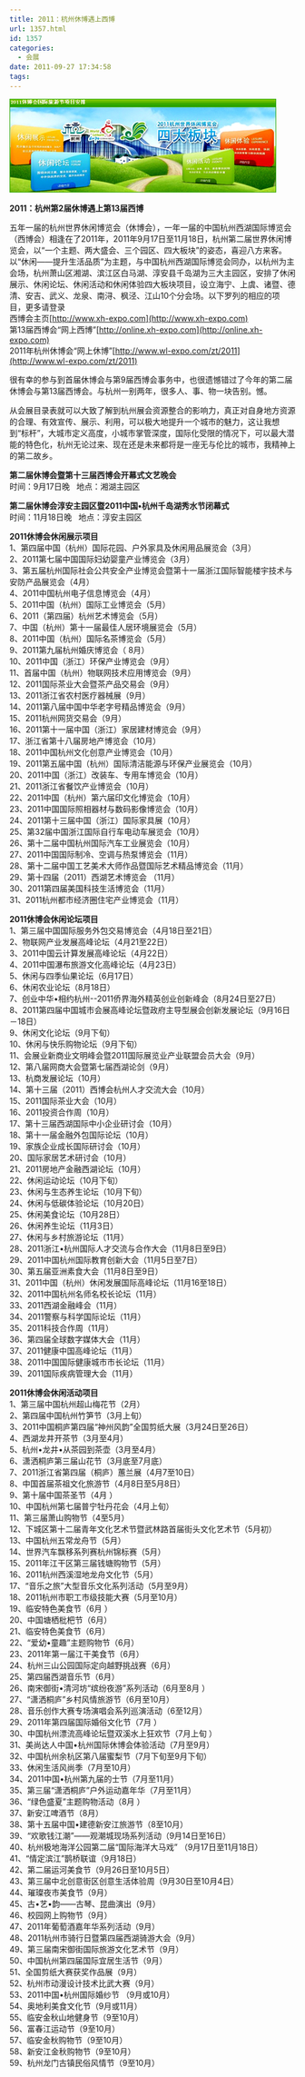 ```yaml
---
title: 2011：杭州休博遇上西博
url: 1357.html
id: 1357
categories:
  - 会展
date: 2011-09-27 17:34:58
tags:
---
```


![](/images/attachments/month_1109/m2011927173348.jpg)  
  

**2011：杭州第2届休博遇上第13届西博**

  
五年一届的杭州世界休闲博览会（休博会），一年一届的中国杭州西湖国际博览会（西博会）相逢在了2011年，2011年9月17日至11月18日，杭州第二届世界休闲博览会，以“一个主题、两大盛会、三个园区、四大板块”的姿态，喜迎八方来客。以“休闲——提升生活品质”为主题，与中国杭州西湖国际博览会同办，以杭州为主会场，杭州萧山区湘湖、滨江区白马湖、淳安县千岛湖为三大主园区，安排了休闲展示、休闲论坛、休闲活动和休闲体验四大板块项目，设立海宁、上虞、诸暨、德清、安吉、武义、龙泉、南浔、枫泾、江山10个分会场。以下罗列的相应的项目，更多请登录  
西博会主页[http://www.xh-expo.com](http://www.xh-expo.com)  
第13届西博会“网上西博”[http://online.xh-expo.com](http://online.xh-expo.com)  
2011年杭州休博会“网上休博”[http://www.wl-expo.com/zt/2011](http://www.wl-expo.com/zt/2011)  
  
很有幸的参与到首届休博会与第9届西博会事务中，也很遗憾错过了今年的第二届休博会与第13届西博会。与杭州一别两年，很多人、事、物一块告别。憾。  
  
从会展目录表就可以大致了解到杭州展会资源整合的影响力，真正对自身地方资源的合理、有效宣传、展示、利用，可以极大地提升一个城市的魅力，这让我想到“标杆”，大城市定义高度，小城市掌管深度，国际化受限的情况下，可以最大潜能的特色化，杭州无论过来、现在还是未来都将是一座无与伦比的城市，我精神上的第二故乡。  
  
  
**第二届休博会暨第十三届西博会开幕式文艺晚会**  
时间：9月17日晚   地点：湘湖主园区  
  
**第二届休博会淳安主园区暨2011中国•杭州千岛湖秀水节闭幕式**  
时间：11月18日晚   地点：淳安主园区  
  
**2011休博会休闲展示项目**  
1、第四届中国（杭州）国际花园、户外家具及休闲用品展览会（3月）  
2、2011第七届中国国际妇幼婴童产业博览会（3月）  
3、第五届杭州国际社会公共安全产业博览会暨第十一届浙江国际智能楼宇技术与安防产品展览会（4月）  
4、2011中国杭州电子信息博览会（4月）  
5、2011中国（杭州）国际工业博览会（5月）  
6、2011（第四届）杭州艺术博览会（5月）  
7、中国（杭州）第十一届最佳人居环境展览会（5月）  
8、2011中国（杭州）国际名茶博览会（5月）  
9、2011第九届杭州婚庆博览会（ 8月）  
10、2011中国（浙江）环保产业博览会（9月）  
11、首届中国（杭州）物联网技术应用博览会（9月）  
12、2011国际茶业大会暨茶产品交易会（9月）  
13、2011浙江省农村医疗器械展（9月）  
14、2011第八届中国中华老字号精品博览会（9月）  
15、2011杭州网货交易会（9月）  
16、2011第十一届中国（浙江）家居建材博览会（9月）  
17、浙江省第十八届房地产博览会（10月）  
18、2011中国杭州文化创意产业博览会（10月）  
19、2011第五届中国（杭州）国际清洁能源与环保产业展览会（10月）  
20、2011中国（浙江）改装车、专用车博览会（10月）  
21、2011浙江省餐饮产业博览会（10月）  
22、2011中国（杭州）第六届印文化博览会（10月）  
23、2011中国国际照相器材与数码影像博览会（10月）  
24、2011第十三届中国（浙江）国际家具展（10月）  
25、第32届中国浙江国际自行车电动车展览会（10月）  
26、第十二届中国杭州国际汽车工业展览会（10月）  
27、2011中国国际制冷、空调与热泵博览会（11月）  
28、第十二届中国工艺美术大师作品暨国际艺术精品博览会（11月）  
29、第十四届（2011）西湖艺术博览会 （11月）  
30、2011第四届美国科技生活博览会（11月）  
31、2011杭州都市经济圈住宅产业博览会（11月）  
  
**2011休博会休闲论坛项目**  
1、第三届中国国际服务外包交易博览会（4月18日至21日）  
2、物联网产业发展高峰论坛（4月21至22日）  
3、2011中国云计算发展高峰论坛（4月22日）  
4、2011中国瀑布旅游文化高峰论坛（4月23日）  
5、休闲与四季仙果论坛（6月17日）  
6、休闲农业论坛（8月18日）  
7、创业中华•相约杭州--2011侨界海外精英创业创新峰会（8月24日至27日）  
8、2011第四届中国城市会展高峰论坛暨政府主导型展会创新发展论坛（9月16日－18日）  
9、休闲文化论坛（9月下旬）  
10、休闲与快乐购物论坛（9月下旬）  
11、会展业新商业文明峰会暨2011国际展览业产业联盟会员大会（9月）  
12、第八届网商大会暨第七届西湖论剑（9月）  
13、杭商发展论坛（10月）  
14、第十三届（2011）西博会杭州人才交流大会（10月）  
15、2011国际茶业大会（10月）  
16、2011投资合作周（10月）  
17、第十三届西湖国际中小企业研讨会（10月）  
18、第十一届金融外包国际论坛（10月）  
19、家族企业成长国际研讨会（10月）  
20、国际家居艺术研讨会（10月）  
21、2011房地产金融西湖论坛（10月）  
22、休闲运动论坛（10月下旬）  
23、休闲与生态养生论坛（10月下旬）  
24、休闲与低碳体验论坛（10月20日）  
25、休闲美食论坛（10月28日）  
26、休闲养生论坛（11月3日）  
27、休闲与乡村旅游论坛（11月）  
28、2011浙江•杭州国际人才交流与合作大会（11月8日至9日）  
29、2011中国杭州国际教育创新大会（11月5日至7日）  
30、第五届亚洲素食大会（11月8日至9日）  
31、2011中国（杭州）休闲发展国际高峰论坛（11月16至18日）  
32、2011中国杭州名师名校长论坛（11月）  
33、2011西湖金融峰会（11月）  
34、2011警察与科学国际论坛（11月）  
35、2011科技合作周（11月）  
36、第四届全球数字媒体大会（11月）  
37、2011健康中国高峰论坛（11月）  
38、2011中国国际健康城市市长论坛（11月）  
39、2011国际疾病管理大会（11月）  
  
**2011休博会休闲活动项目**  
1、第三届中国杭州超山梅花节（2月）  
2、第四届中国杭州竹笋节（3月上旬）  
3、2011中国桐庐第四届“神州风韵”全国剪纸大展（3月24日至26日）  
4、西湖龙井开茶节（3月至4月）  
5、杭州•龙井•从茶园到茶壶（3月至4月）  
6、潇洒桐庐第三届山花节（3月底至7月底）  
7、2011浙江省第四届（桐庐）蕙兰展（4月7至10日）  
8、中国首届茶祖文化旅游节（4月8日至5月8日）  
9、第十届中国茶圣节（4月 ）  
10、中国杭州第七届普宁牡丹花会（4月上旬）  
11、第三届萧山购物节（4至5月）  
12、下城区第十二届青年文化艺术节暨武林路首届街头文化艺术节（5月初）  
13、中国杭州五常龙舟节（5月）  
14、世界汽车飘移系列赛杭州锦标赛（5月）  
15、2011年江干区第三届钱塘购物节（5月）  
16、2011杭州西溪湿地龙舟文化节（5月）  
17、“音乐之旅”大型音乐文化系列活动（5月至9月）  
18、2011杭州市职工市级技能大赛（5月至10月）  
19、临安特色美食节（6月 ）  
20、中国塘栖枇杷节（6月）  
21、临安特色美食节（6月）  
22、“爱幼•童趣”主题购物节（6月）  
23、2011年第一届江干美食节（6月）  
24、杭州三山公园国际定向越野挑战赛（6月）  
25、第四届西湖音乐节（6月）  
26、南宋御街•清河坊“缤纷夜游”系列活动（6月至8月 ）  
27、“潇洒桐庐”乡村风情旅游节（6月至10月）  
28、音乐创作大赛专场演唱会系列巡演活动（6至12月）  
29、2011年第四届国际婚俗文化节（7月 ）  
30、中国杭州漂流高峰论坛暨双溪水上狂欢节（7月上旬 ）  
31、美尚达人中国•杭州国际休博会体验活动（7月至9月）  
32、中国杭州余杭区第八届蜜梨节（7月下旬至9月下旬）  
33、休闲生活风尚季（7月至10月）  
34、2011中国•杭州第九届的士节（7月至11月）  
35、第三届“潇洒桐庐”户外运动嘉年华（7月至11月）  
36、“绿色盛夏”主题购物活动（8月 ）  
37、新安江啤酒节（8月）  
38、第十五届中国•建德新安江旅游节（8至10月）  
39、“欢歌钱江潮”——观潮城现场系列活动（9月14日至16日）  
40、杭州极地海洋公园第二届“国际海洋大马戏” （9月17日至11月18日）  
41、“情定滨江”鹊桥联谊（9月18日）  
42、第二届运河美食节（9月26日至10月5日）  
43、第三届中北创意街区创意生活体验周（9月30日至10月4日）  
44、璀璨夜市美食节（9月）  
45、古•艺•韵——古琴、昆曲演出（9月）  
46、校园网上购物节（9月）  
47、2011年葡萄酒嘉年华系列活动（9月）  
48、2011杭州市骑行日暨第四届西湖骑游大会（9月）  
49、第三届南宋御街国际旅游文化艺术节（9月）  
50、中国杭州第四届国际宜居生活节（9月）  
51、全国剪纸大赛获奖作品展（9月）  
52、杭州市动漫设计技术比武大赛（9月）  
53、2011中国•杭州国际婚纱节 （9月或10月）  
54、奥地利美食文化节（9月或11月）  
55、临安金秋山地健身节（9至10月）  
56、富春江运动节（9至10月）  
57、临安金秋购物节（9至10月）  
58、新安江金秋购物节（9至10月）  
59、杭州龙门古镇民俗风情节（9至10月）